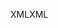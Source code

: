 <span data-ttu-id="d71bc-101">XML</span><span class="sxs-lookup"><span data-stu-id="d71bc-101">XML</span></span>
